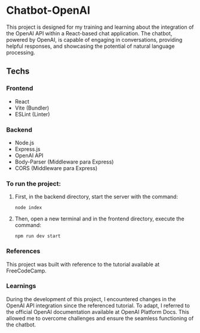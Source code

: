 # Chatbot-OpenAI

This project is designed for my training and learning about the integration of the OpenAI API within a React-based chat application. The chatbot, powered by OpenAI, is capable of engaging in conversations, providing helpful responses, and showcasing the potential of natural language processing.

## Techs

### Frontend

- React
- Vite (Bundler)
- ESLint (Linter)

### Backend

- Node.js
- Express.js
- OpenAI API
- Body-Parser (Middleware para Express)
- CORS (Middleware para Express)

### To run the project:

1. First, in the backend directory, start the server with the command:

   `node index`

2. Then, open a new terminal and in the frontend directory, execute the command:

   `npm run dev start`

### References

This project was built with reference to the tutorial available at FreeCodeCamp.

### Learnings

During the development of this project, I encountered changes in the OpenAI API integration since the referenced tutorial. To adapt, I referred to the official OpenAI documentation available at OpenAI Platform Docs. This allowed me to overcome challenges and ensure the seamless functioning of the chatbot.
